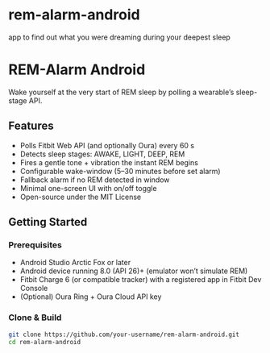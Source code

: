 # rem-alarm-android
app to find out what you were dreaming during your deepest sleep
# REM-Alarm Android

Wake yourself at the very start of REM sleep by polling a wearable’s sleep-stage API.

## Features

- Polls Fitbit Web API (and optionally Oura) every 60 s  
- Detects sleep stages: AWAKE, LIGHT, DEEP, REM  
- Fires a gentle tone + vibration the instant REM begins  
- Configurable wake-window (5–30 minutes before set alarm)  
- Fallback alarm if no REM detected in window  
- Minimal one-screen UI with on/off toggle  
- Open-source under the MIT License  

## Getting Started

### Prerequisites

- Android Studio Arctic Fox or later  
- Android device running 8.0 (API 26)+ (emulator won’t simulate REM)  
- Fitbit Charge 6 (or compatible tracker) with a registered app in Fitbit Dev Console  
- (Optional) Oura Ring + Oura Cloud API key  

### Clone & Build

```bash
git clone https://github.com/your-username/rem-alarm-android.git
cd rem-alarm-android
